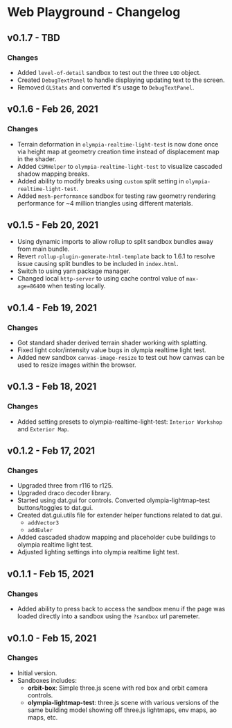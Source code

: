# Web Playground - Changelog

## v0.1.7 - TBD

### Changes

- Added `level-of-detail` sandbox to test out the three `LOD` object.
- Created `DebugTextPanel` to handle displaying updating text to the screen.
- Removed `GLStats` and converted it's usage to `DebugTextPanel`.

## v0.1.6 - Feb 26, 2021

### Changes

- Terrain deformation in `olympia-realtime-light-test` is now done once via height map at geometry creation time instead of displacement map in the shader.
- Added `CSMHelper` to `olympia-realtime-light-test` to visualize cascaded shadow mapping breaks.
- Added ability to modify breaks using `custom` split setting in `olympia-realtime-light-test`.
- Added `mesh-performance` sandbox for testing raw geometry rendering performance for ~4 million triangles using different materials.

## v0.1.5 - Feb 20, 2021

- Using dynamic imports to allow rollup to split sandbox bundles away from main bundle.
- Revert `rollup-plugin-generate-html-template` back to 1.6.1 to resolve issue causing split bundles to be included in `index.html`.
- Switch to using yarn package manager.
- Changed local `http-server` to using cache control value of `max-age=86400` when testing locally.

## v0.1.4 - Feb 19, 2021

### Changes

- Got standard shader derived terrain shader working with splatting.
- Fixed light color/intensity value bugs in olympia realtime light test.
- Added new sandbox `canvas-image-resize` to test out how canvas can be used to resize images within the browser.

## v0.1.3 - Feb 18, 2021

### Changes

- Added setting presets to olympia-realtime-light-test: `Interior Workshop` and `Exterior Map`.

## v0.1.2 - Feb 17, 2021

### Changes

- Upgraded three from r116 to r125.
- Upgraded draco decoder library.
- Started using dat.gui for controls. Converted olympia-lightmap-test buttons/toggles to dat.gui.
- Created dat.gui.utils file for extender helper functions related to dat.gui.
  - `addVector3`
  - `addEuler`
- Added cascaded shadow mapping and placeholder cube buildings to olympia realtime light test.
- Adjusted lighting settings into olympia realtime light test.
  
## v0.1.1 - Feb 15, 2021

### Changes

- Added ability to press back to access the sandbox menu if the page was loaded directly into a sandbox using the `?sandbox` url paremeter.

## v0.1.0 - Feb 15, 2021

### Changes

- Initial version.
- Sandboxes includes:
  - **orbit-box**: Simple three.js scene with red box and orbit camera controls.
  - **olympia-lightmap-test**: three.js scene with various versions of the same building model showing off three.js lightmaps, env maps, ao maps, etc.
